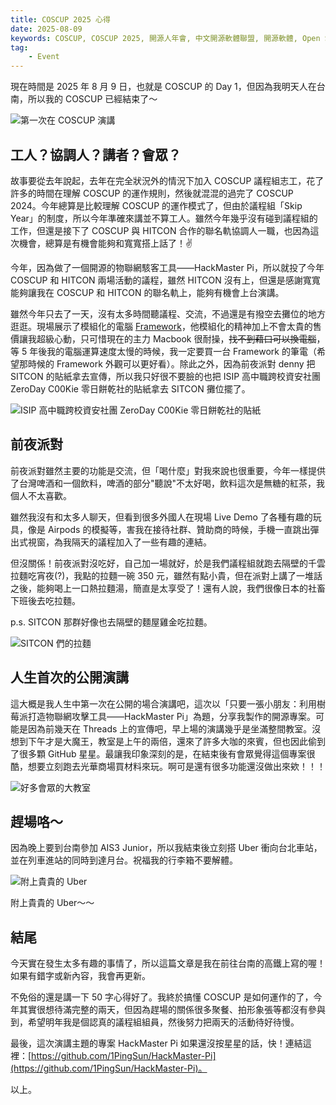 ```yaml
---
title: COSCUP 2025 心得
date: 2025-08-09
keywords: COSCUP, COSCUP 2025, 開源人年會, 中文開源軟體聯盟, 開源軟體, Open Source, 研討會, 技術演講, HackMaster Pi, 樹莓派, Raspberry Pi, 物聯網, IoT, 駭客工具, 資安工具, 開源專案, GitHub, HITCON, SITCON, ZeroDay C00kie, 零日餅乾社, 議程組, 志工, 協調人, 講者, Framework 筆電, 模組化電腦, 前夜派對, 台北, 台大, 心得分享, 演講經驗, 技術分享, 社群活動
tag:
    - Event
---
```


現在時間是 2025 年 8 月 9 日，也就是 COSCUP 的 Day 1，但因為我明天人在台南，所以我的 COSCUP 已經結束了～

![第一次在 COSCUP 演講](posts/2025-COSCUP/image0.webp)

## 工人？協調人？講者？會眾？

故事要從去年說起，去年在完全狀況外的情況下加入 COSCUP 議程組志工，花了許多的時間在理解 COSCUP 的運作規則，然後就混混的過完了 COSCUP 2024。今年總算是比較理解 COSCUP 的運作模式了，但由於議程組「Skip Year」的制度，所以今年準確來講並不算工人。雖然今年幾乎沒有碰到議程組的工作，但還是接下了 COSCUP 與 HITCON 合作的聯名軌協調人一職，也因為這次機會，總算是有機會能夠和寬寬搭上話了！✌️

今年，因為做了一個開源的物聯網駭客工具——HackMaster Pi，所以就投了今年 COSCUP 和 HITCON 兩場活動的議程，雖然 HITCON 沒有上，但還是感謝寬寬能夠讓我在 COSCUP 和 HITCON 的聯名軌上，能夠有機會上台演講。

雖然今年只去了一天，沒有太多時間聽議程、交流，不過還是有撥空去攤位的地方逛逛。現場展示了模組化的電腦 [Framework](https://frame.work/)，他模組化的精神加上不會太貴的售價讓我超級心動，只可惜現在的主力 Macbook 很耐操，~~找不到藉口可以換電腦~~，等 5 年後我的電腦運算速度太慢的時候，我一定要買一台 Framework 的筆電（希望那時候的 Framework 外觀可以更好看）。除此之外，因為前夜派對 denny 把 SITCON 的貼紙拿去宣傳，所以我只好很不要臉的也把 ISIP 高中職跨校資安社團 ZeroDay C00Kie 零日餅乾社的貼紙拿去 SITCON 攤位擺了。

![ISIP 高中職跨校資安社團 ZeroDay C00Kie 零日餅乾社的貼紙](posts/2025-COSCUP/image1.webp)

## 前夜派對

前夜派對雖然主要的功能是交流，但「喝什麼」對我來說也很重要，今年一樣提供了台灣啤酒和一個飲料，啤酒的部分"聽說"不太好喝，飲料這次是無糖的紅茶，我個人不太喜歡。

雖然我沒有和太多人聊天，但看到很多外國人在現場 Live Demo 了各種有趣的玩具，像是 Airpods 的模擬等，害我在接待社群、贊助商的時候，手機一直跳出彈出式視窗，為我隔天的議程加入了一些有趣的連結。

但沒關係！前夜派對沒吃好，自己加一場就好，於是我們議程組就跑去隔壁的千雲拉麵吃宵夜(?)，我點的拉麵一碗 350 元，雖然有點小貴，但在派對上講了一堆話之後，能夠喝上一口熱拉麵湯，簡直是太享受了！還有人說，我們很像日本的社畜下班後去吃拉麵。

p.s. SITCON 那群好像也去隔壁的麵屋雞金吃拉麵。

![SITCON 們的拉麵](posts/2025-COSCUP/image2.webp)

## 人生首次的公開演講

這大概是我人生中第一次在公開的場合演講吧，這次以「只要一張小朋友：利用樹莓派打造物聯網攻擊工具——HackMaster Pi」為題，分享我製作的開源專案。可能是因為前幾天在 Threads 上的宣傳吧，早上場的演講幾乎是坐滿整間教室。沒想到下午才是大魔王，教室是上午的兩倍，還來了許多大咖的來賓，但也因此偷到了很多顆 GitHub 星星。最讓我印象深刻的是，在結束後有會眾覺得這個專案很酷，想要立刻跑去光華商場買材料來玩。啊可是還有很多功能還沒做出來欸！！！

![好多會眾的大教室](posts/2025-COSCUP/image3.webp)

## 趕場咯～

因為晚上要到台南參加 AIS3 Junior，所以我結束後立刻搭 Uber 衝向台北車站，並在列車進站的同時到達月台。祝福我的行李箱不要解體。

![附上貴貴的 Uber](posts/2025-COSCUP/image4.webp)

附上貴貴的 Uber～～

## 結尾

今天實在發生太多有趣的事情了，所以這篇文章是我在前往台南的高鐵上寫的喔！如果有錯字或新內容，我會再更新。

不免俗的還是講一下 50 字心得好了。我終於搞懂 COSCUP 是如何運作的了，今年其實很想待滿完整的兩天，但因為趕場的關係很多聚餐、拍形象張等都沒有參與到，希望明年我是個認真的議程組組員，然後努力把兩天的活動待好待慢。

最後，這次演講主題的專案 HackMaster Pi 如果還沒按星星的話，快！連結這裡：[https://github.com/1PingSun/HackMaster-Pi](https://github.com/1PingSun/HackMaster-Pi)。

以上。
